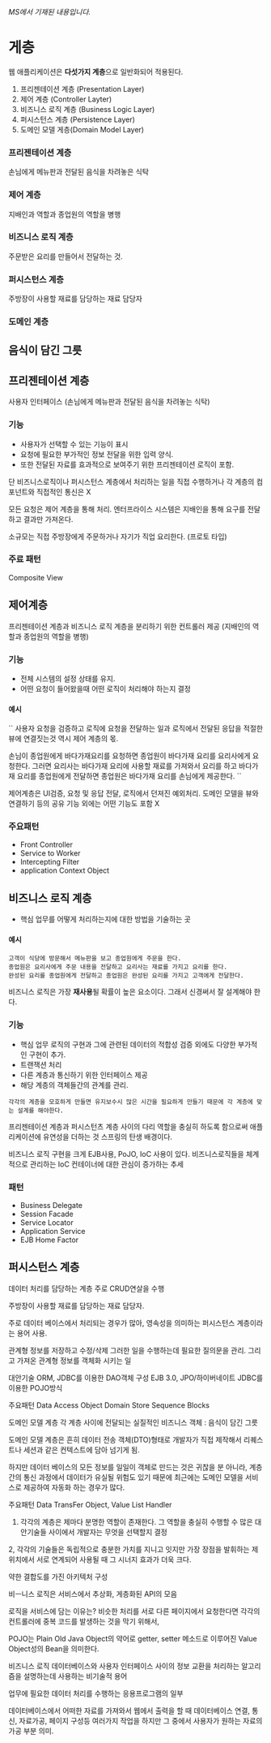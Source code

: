 *MS에서 기재된 내용입니다.*
# 게층
웹 애플리케이션은 **다섯가지 계층**으로 일반화되어 적용된다.

1. 프리젠테이션 계층 (Presentation Layer)
1. 제어 계층 (Controller Layter)
1. 비즈니스 로직 계층 (Business Logic Layer)
1. 퍼시스턴스 계층 (Persistence Layer)
1. 도메인 모델 게층(Domain Model Layer)

### 프리젠테이션 계층
손님에게 메뉴판과 전달된 음식을 차려놓은 식탁


### 제어 계층
지배인과 역할과 종업원의 역할을 병행

### 비즈니스 로직 계층
주문받은 요리를 만들어서 전달하는 것. 

### 퍼시스턴스 계층
주방장이 사용할 재료를 담당하는 재료 담당자

### 도메인 계층
음식이 담긴 그릇
---

## 프리젠테이션 계층
사용자 인터페이스
(손님에게 메뉴판과 전달된 음식을 차려놓는 식탁)

### 기능 
- 사용자가 선택할 수 있는 기능이 표시
- 요청에 필요한 부가적인 정보 전달을 위한 입력 양식.
- 또한 전달된 자료를 효과적으로 보여주기 위한 프리젠테이션 로직이 포함.

단 비즈니스로직이나 퍼시스턴스 계층에서 처리하는 일을 직접 수행하거나 각 계층의 컴포넌트와 직접적인 통신은 X

모든 요청은 제어 계층을 통해 처리.
엔터프라이스 시스템은 지배인을 통해 요구를 전달하고 결과만 가져온다.

소규모는 직접 주방장에게 주문하거나 자기가 직업 요리한다.
(프로토 타입)

### 주료 패턴
Composite View

## 제어계층
프리젠테이션 계층과 비즈니스 로직 계층을 분리하기 위한 컨트롤러 제공
(지배인의 역할과 종업원의 역할을 병행)

###  기능
- 전체 시스템의 설정 상태를 유지.
- 어떤 요청이 들어왔을때 어떤 로직이 처리해야 하는지 결정

#### 예시
``
사용자 요청을 검증하고 로직에 요청을 전달하는 일과 로직에서 전달된 응답을 적절한 뷰에 연결짓는것 역시 제어 계층의 몫.

손님이 종업원에게 바다가재요리를 요청하면 
종업원이 바다가재 요리를 요리사에게 요청한다.
그러면 요리사는 바다가재 요리에 사용할 재료를 가져와서 요리를 하고 바다가재 요리를 종업원에게 전달하면
종업원은 바다가재 요리를 손님에게 제공한다.
``

제어계층은
UI검증, 요청 및 응답 전달, 로직에서 던져진 예외처리.
도메인 모델을 뷰와 연결하기 등의 공유 기능 외에는 어떤 기능도 포함 X

### 주요패턴
- Front Controller
- Service to Worker
- Intercepting Filter
- application
Context Object

## 비즈니스 로직 계층
- 핵심 업무를 어떻게 처리하는지에 대한 방법을 기술하는 곳

#### 예시
```
고객이 식당에 방문해서 메뉴판을 보고 종업원에게 주문을 한다.
종업원은 요리사에게 주문 내용을 전달하고 요리사는 재료를 가지고 요리를 한다.
완성된 요리를 종업원에게 전달하고 종업원은 완성된 요리를 가지고 고객에게 전달한다.
``` 

비즈니스 로직은 가장 **재사용**될 확률이 높은 요소이다.
그래서 신경써서 잘 설계해야 한다.

### 기능 
- 핵심 업무 로직의 구현과 그에 관련된 데이터의 적합성 검증 외에도 다양한 부가적인 구현이 추가.
- 트랜잭션 처리
- 다른 계층과 통신하기 위한 인터페이스 제공
- 해당 계층의 객체들간의 관계를 관리.

`
각각의 계층을 모호하게 만들면 유지보수시 많은 시간을 필요하게 만들기 때문에
각 계층에 맞는 설계를 해야한다.
`

프리젠테이션 계층과 퍼시스턴츠 계층 사이의 다리 역할을 충실히 하도록 함으로써 애플리케이션에 유연성을 더하는 것
스프링의 탄생 배경이다.

비즈니스 로직 구현을 크게 EJB사용, PoJO, IoC  사용이 있다.
비즈니스로직들을 체계적으로 관리하는 IoC 컨테이너에 대한 관심이 증가하는 추세

### 패턴
- Business Delegate
- Session Facade
- Service Locator
- Application Service
- EJB Home Factor


## 퍼시스턴스 계층
 데이터 처리를 담당하는 계층
 주로 CRUD연살을 수행
 
 주방장이 사용할 재료를 담당하는 재료 담당자.
 
 주로 데이터 베이스에서 처리되는 경우가 많아, 영속성을 의미하는 퍼시스턴스 계층이라는 용어 사용.
 
 관계형 정보를 저장하고 수정/삭제
 그러한 일을 수행하는데 필요한 질의문을 관리.
 그리고 가져온 관계형 정보를 객체화 시키는 일
 
 
 대안기술
 ORM, JDBC를 이용한 DAO객체 구성
 EJB 3.0, JPO/하이버네이트
 JDBC를 이용한 POJO방식
 
 주요패턴 
 Data Access Object
 Domain Store
 Sequence Blocks
 
 
 도메인 모델 계층
 각 계층 사이에 전달되는 실질적인 비즈니스 객체
 : 음식이 담긴 그릇
 
 도메인 모델 계층은 흔히 데이터 전송 객체(DTO)형태로 개발자가 직접 제작해서 리퀘스트나 세션과 같은 컨텍스트에 담아 넘기게 됨.
 
 
 하지만 데이터 베이스의 모든 정보를 일일이 객체로 만드는 것은 귀찮을 분 아니라,
 계층간의 통신 과정에서 데이터가 유실될 위험도 있기 때문에 최근에는 도메인 모델을 서비스로 제공하여 자동화 하는 경우가 많다.
 
 주요패턴
 Data TransFer Object, Value List Handler
 
 
 
 1. 각각의 계층은 제마다 분명한 역할이 존재한다.
 그 역할을 충실히 수행할 수 많은 대안기술들 사이에서 개발자는 무엇을 선택할지 결정
 
 2, 각각의 기술들은 독립적으로 충분한 가치를 지니고 잇지만 가장 장점을 발휘하는 제 위치에서 서로 연계되어 사용될 때 그 시너지 효과가 더욱 크다.
 
 
 약한 결합도를 가진 아키텍처 구성
 
 
 
 
 
 비ㅡ니스 로직은 서비스에서 추상화, 게층화된 API의 모음
 
 로직을 서비스에 담는 이유는?
 비슷한 처리를 서로 다른 페이지에서 요청한다면
 각각의 컨트롤러에 중복 코드를 발생하는 것을 막기 위해서,
 
 
 POJO는 Plain Old Java Object의 약어로
 getter, setter 메소드로 이루어진 Value Object성의 Bean을 의미한다.
 
 
 비즈니스 로직
 데이터베이스와 사용자 인터페이스 사이의 정보 교환을 처리하는 알고리즘을 설명하는데 사용하는 비기술적 용어
 
 업무에 필요한 데이터 처리를 수행하는 응용프로그램의 일부
 
 데이터베이스에서 어떠한 자료를 가져와서 웹에서 출력을 할 때 데이터베이스 연결, 통신, 자료가공, 페이지 구성등 여러가지 작업을 하지만 그 중에서 사용자가 원하는 자료의 가공 부분 의미.
 
 
 

